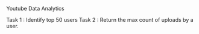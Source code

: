 Youtube Data Analytics

Task 1 : Identify top 50 users
Task 2 : Return the max count of uploads by a user.
